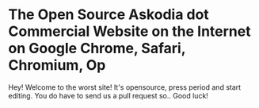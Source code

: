 # The Open Source Askodia dot Commercial Website on the Internet on Google Chrome, Safari, Chromium, Op
Hey! Welcome to the worst site! It's opensource, press period and start editing. You do have to send us a pull request so.. Good luck!

